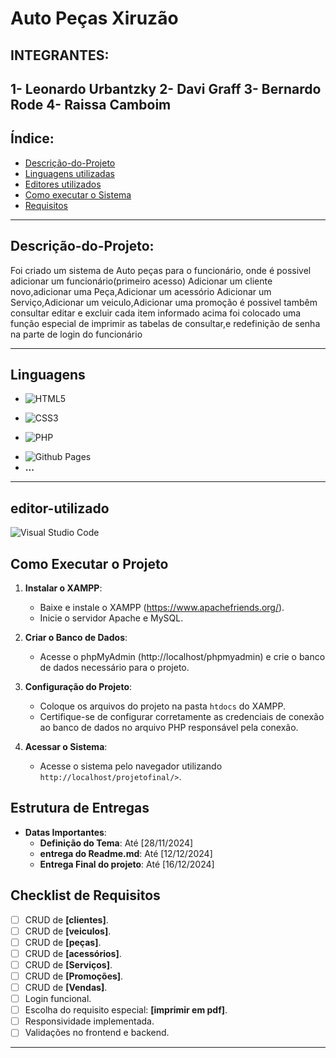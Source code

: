 # Auto Peças Xiruzão

## INTEGRANTES:
1- Leonardo Urbantzky
2- Davi Graff
3- Bernardo Rode
4- Raissa Camboim
---
## Índice:
- [Descrição-do-Projeto](#Descrição-do-Projeto)
- [Linguagens utilizadas](#Linguagens)
- [Editores utilizados](#editor-utilizado)
- [Como executar o Sistema](#Como-Executar-o-Projeto)
- [Requisitos](#Checklist-de-Requisitos)

---

## Descrição-do-Projeto:
Foi criado um sistema de Auto peças para
o funcionário, onde é possivel
adicionar um funcionário(primeiro acesso)
Adicionar um cliente novo,adicionar uma Peça,Adicionar um acessório
Adicionar um Serviço,Adicionar um veiculo,Adicionar uma promoção
é possivel tambêm consultar editar e excluir cada item informado acima
foi colocado uma função especial de imprimir as tabelas de consultar,e
redefinição de senha na parte de login do funcionário

---
## Linguagens
<!-- Badge HTML5 -->
- ![HTML5](https://img.shields.io/badge/html5-%23E34F26.svg?style=for-the-badge&logo=html5&logoColor=white)
<!-- Badge CSS3 -->
- ![CSS3](https://img.shields.io/badge/css3-%231572B6.svg?style=for-the-badge&logo=css3&logoColor=white)
<!-- Badge JavaScript -->
- ![PHP]("https://img.shields.io/badge/php-%237A7A7A.svg?style=for-the-badge&logo=php&logoColor=red")
<!-- Badge GitHub Pages -->
- ![Github Pages](https://img.shields.io/badge/github%20pages-121013?style=for-the-badge&logo=github&logoColor=white)
- **...** 
---

## editor-utilizado
<!-- Badge Visual Studio Code -->
![Visual Studio Code](https://img.shields.io/badge/Visual%20Studio%20Code-0078d7.svg?style=for-the-badge&logo=visual-studio-code&logoColor=white)

## Como Executar o Projeto
1. **Instalar o XAMPP**:
   - Baixe e instale o XAMPP (https://www.apachefriends.org/).
   - Inicie o servidor Apache e MySQL.

2. **Criar o Banco de Dados**:
   - Acesse o phpMyAdmin (http://localhost/phpmyadmin) e crie o banco de dados necessário para o projeto.

3. **Configuração do Projeto**:
   - Coloque os arquivos do projeto na pasta `htdocs` do XAMPP.
   - Certifique-se de configurar corretamente as credenciais de conexão ao banco de dados no arquivo PHP responsável pela conexão.

4. **Acessar o Sistema**:
   - Acesse o sistema pelo navegador utilizando `http://localhost/projetofinal/>`.

## Estrutura de Entregas

- **Datas Importantes**:
  - **Definição do Tema**: Até [28/11/2024]
  - **entrega do Readme.md**: Até [12/12/2024]
  - **Entrega Final do projeto**: Até [16/12/2024]

## Checklist de Requisitos

- [ ] CRUD de **[clientes]**.
- [ ] CRUD de **[veiculos]**.
- [ ] CRUD de **[peças]**.
- [ ] CRUD de **[acessórios]**.
- [ ] CRUD de **[Serviços]**.
- [ ] CRUD de **[Promoções]**.
- [ ] CRUD de **[Vendas]**.
- [ ] Login funcional.
- [ ] Escolha do requisito especial: **[imprimir em pdf]**.
- [ ] Responsividade implementada.
- [ ] Validações no frontend e backend.

---

